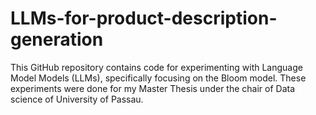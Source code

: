 # LLMs-for-product-description-generation
This GitHub repository contains code for experimenting with Language Model Models (LLMs), specifically focusing on the Bloom model. These experiments were done for my Master Thesis under the chair of Data science of University of Passau.
